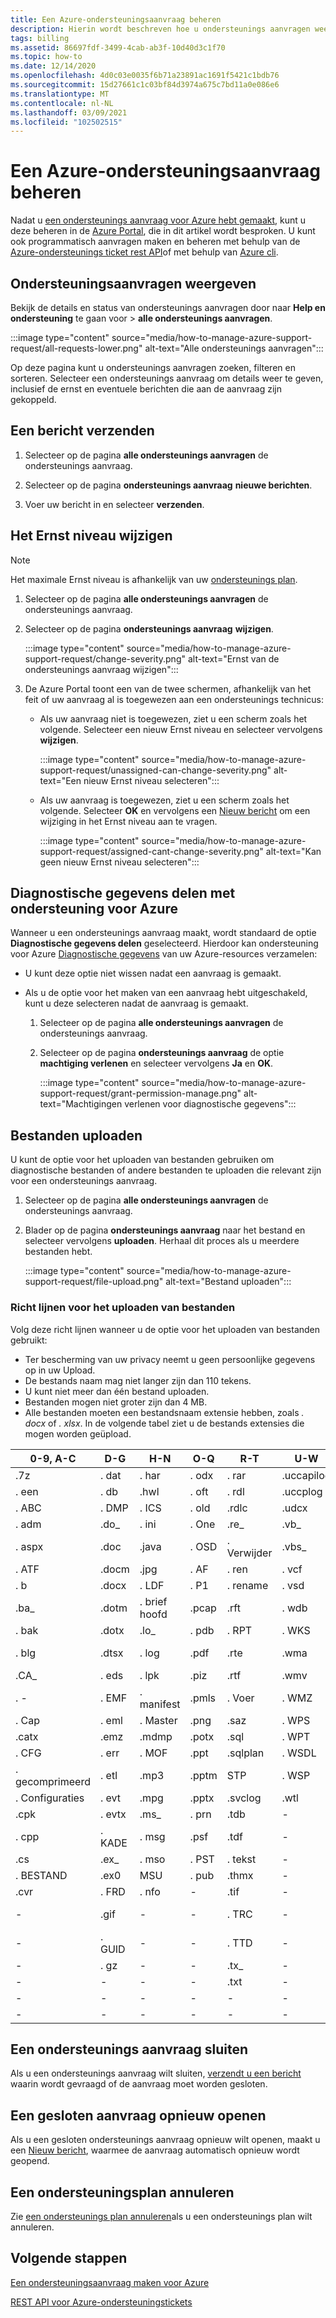 ```yaml
---
title: Een Azure-ondersteuningsaanvraag beheren
description: Hierin wordt beschreven hoe u ondersteunings aanvragen weergeeft, berichten verzendt, het Ernst niveau van de aanvraag wijzigt, diagnostische gegevens deelt met Azure-ondersteuning, een gesloten ondersteunings aanvraag opnieuw opent en bestanden uploadt.
tags: billing
ms.assetid: 86697fdf-3499-4cab-ab3f-10d40d3c1f70
ms.topic: how-to
ms.date: 12/14/2020
ms.openlocfilehash: 4d0c03e0035f6b71a23891ac1691f5421c1bdb76
ms.sourcegitcommit: 15d27661c1c03bf84d3974a675c7bd11a0e086e6
ms.translationtype: MT
ms.contentlocale: nl-NL
ms.lasthandoff: 03/09/2021
ms.locfileid: "102502515"
---
```

# <a name="manage-an-azure-support-request"></a>Een Azure-ondersteuningsaanvraag beheren

Nadat u [een ondersteunings aanvraag voor Azure hebt gemaakt](how-to-create-azure-support-request.md), kunt u deze beheren in de [Azure Portal](https://portal.azure.com), die in dit artikel wordt besproken. U kunt ook programmatisch aanvragen maken en beheren met behulp van de [Azure-ondersteunings ticket rest API](/rest/api/support)of met behulp van [Azure cli](/cli/azure/azure-cli-support-request).

## <a name="view-support-requests"></a>Ondersteuningsaanvragen weergeven

Bekijk de details en status van ondersteunings aanvragen door naar **Help en ondersteuning** te gaan voor  >   **alle ondersteunings aanvragen**.

:::image type="content" source="media/how-to-manage-azure-support-request/all-requests-lower.png" alt-text="Alle ondersteunings aanvragen":::

Op deze pagina kunt u ondersteunings aanvragen zoeken, filteren en sorteren. Selecteer een ondersteunings aanvraag om details weer te geven, inclusief de ernst en eventuele berichten die aan de aanvraag zijn gekoppeld.

## <a name="send-a-message"></a>Een bericht verzenden

1. Selecteer op de pagina **alle ondersteunings aanvragen** de ondersteunings aanvraag.

1. Selecteer op de pagina **ondersteunings aanvraag** **nieuwe berichten**.

1. Voer uw bericht in en selecteer **verzenden**.

## <a name="change-the-severity-level"></a>Het Ernst niveau wijzigen

> [!NOTE]
> Het maximale Ernst niveau is afhankelijk van uw [ondersteunings plan](https://azure.microsoft.com/support/plans).
>

1. Selecteer op de pagina **alle ondersteunings aanvragen** de ondersteunings aanvraag.

1. Selecteer op de pagina **ondersteunings aanvraag** **wijzigen**.

    :::image type="content" source="media/how-to-manage-azure-support-request/change-severity.png" alt-text="Ernst van de ondersteunings aanvraag wijzigen":::

1. De Azure Portal toont een van de twee schermen, afhankelijk van het feit of uw aanvraag al is toegewezen aan een ondersteunings technicus:

    - Als uw aanvraag niet is toegewezen, ziet u een scherm zoals het volgende. Selecteer een nieuw Ernst niveau en selecteer vervolgens **wijzigen**.

        :::image type="content" source="media/how-to-manage-azure-support-request/unassigned-can-change-severity.png" alt-text="Een nieuw Ernst niveau selecteren":::

    - Als uw aanvraag is toegewezen, ziet u een scherm zoals het volgende. Selecteer **OK** en vervolgens een [Nieuw bericht](#send-a-message) om een wijziging in het Ernst niveau aan te vragen.

        :::image type="content" source="media/how-to-manage-azure-support-request/assigned-cant-change-severity.png" alt-text="Kan geen nieuw Ernst niveau selecteren":::

## <a name="share-diagnostic-information-with-azure-support"></a>Diagnostische gegevens delen met ondersteuning voor Azure

Wanneer u een ondersteunings aanvraag maakt, wordt standaard de optie **Diagnostische gegevens delen** geselecteerd. Hierdoor kan ondersteuning voor Azure [Diagnostische gegevens](https://azure.microsoft.com/support/legal/support-diagnostic-information-collection/) van uw Azure-resources verzamelen:

* U kunt deze optie niet wissen nadat een aanvraag is gemaakt.

* Als u de optie voor het maken van een aanvraag hebt uitgeschakeld, kunt u deze selecteren nadat de aanvraag is gemaakt.

    1. Selecteer op de pagina **alle ondersteunings aanvragen** de ondersteunings aanvraag.
    
    1. Selecteer op de pagina **ondersteunings aanvraag** de optie **machtiging verlenen** en selecteer vervolgens **Ja** en **OK**.
    
        :::image type="content" source="media/how-to-manage-azure-support-request/grant-permission-manage.png" alt-text="Machtigingen verlenen voor diagnostische gegevens":::

## <a name="upload-files"></a>Bestanden uploaden

U kunt de optie voor het uploaden van bestanden gebruiken om diagnostische bestanden of andere bestanden te uploaden die relevant zijn voor een ondersteunings aanvraag.

1. Selecteer op de pagina **alle ondersteunings aanvragen** de ondersteunings aanvraag.

1. Blader op de pagina **ondersteunings aanvraag** naar het bestand en selecteer vervolgens **uploaden**. Herhaal dit proces als u meerdere bestanden hebt.

    :::image type="content" source="media/how-to-manage-azure-support-request/file-upload.png" alt-text="Bestand uploaden":::

### <a name="file-upload-guidelines"></a>Richt lijnen voor het uploaden van bestanden

Volg deze richt lijnen wanneer u de optie voor het uploaden van bestanden gebruikt:

* Ter bescherming van uw privacy neemt u geen persoonlijke gegevens op in uw Upload.
* De bestands naam mag niet langer zijn dan 110 tekens.
* U kunt niet meer dan één bestand uploaden.
* Bestanden mogen niet groter zijn dan 4 MB.
* Alle bestanden moeten een bestandsnaam extensie hebben, zoals *. docx* of *. xlsx*. In de volgende tabel ziet u de bestands extensies die mogen worden geüpload.

| 0-9, A-C    | D-G   | H-N         | O-Q   | R-T      | U-W        | X-Z     |
|-------------|-------|-------------|-------|----------|------------|---------|
| .7z         | . dat  | . har        | . odx  | . rar     | .uccapilog | .xlam   |
| . een          | . db   | .hwl        | . oft  | . rdl     | .uccplog   | .xlr    |
| . ABC        | . DMP  | . ICS        | . old  | .rdlc    | .udcx      | .xls    |
| . adm        | .do_  | . ini        | . One  | .re_     | .vb_       | .xlsb   |
| . aspx       | .doc  | .java       | . OSD  | . Verwijder  | .vbs_      | .xlsm   |
| . ATF        | .docm | .jpg        | . AF  | . ren     | . vcf       | .xlsx   |
| . b          | .docx | . LDF        | . P1   | . rename  | . vsd       | .xlt    |
| .ba_        | .dotm | . brief hoofd | .pcap | .rft     | . wdb       | .xltx   |
| . bak        | .dotx | .lo_        | . pdb  | . RPT     | . WKS       | .xml    |
| . blg        | .dtsx | . log        | .pdf  | .rte     | .wma       | . XMLA   |
| .CA_        | . eds  | . lpk        | .piz  | .rtf     | .wmv       | .xps    |
| . -        | . EMF  | . manifest   | .pmls | . Voer     | . WMZ       | . XSD    |
| . Cap        | . eml  | . Master     | .png  | .saz     | . WPS       | . XSN    |
| .catx       | .emz  | .mdmp       | .potx | .sql     | . WPT       | . xxx    |
| . CFG        | . err  | . MOF        | .ppt  | .sqlplan | . WSDL      | .z_     |
| . gecomprimeerd | . etl  | .mp3        | .pptm | STP     | . WSP       | .z01    |
| . Configuraties     | . evt  | .mpg        | .pptx | .svclog  | .wtl       | .z02    |
| .cpk        | . evtx | .ms_        | . prn  | .tdb     | -          | . Zi     |
| . cpp        | . KADE   | . msg        | .psf  | .tdf     | -          | .zi_    |
| .cs         | .ex_  | . mso        | . PST  | . tekst    | -          | .zip    |
| . BESTAND        | .ex0  | MSU        | . pub  | .thmx    | -          | .zip_   |
| .cvr        | . FRD  | . nfo        | -     | .tif     | -          | .zipp   |
| -           | .gif  | -           | -     | . TRC     | -          | . gezipt |
| -           | . GUID | -           | -     | . TTD     | -          | .zippy  |
| -           | . gz   | -           | -     | .tx_     | -          | .zipx   |
| -           | -     | -           | -     | .txt     | -          | .zit    |
| -           | -     | -           | -     | -        | -          | .zix    |
| -           | -     | -           | -     | -        | -          | . zzz    |

## <a name="close-a-support-request"></a>Een ondersteunings aanvraag sluiten

Als u een ondersteunings aanvraag wilt sluiten, [verzendt u een bericht](#send-a-message) waarin wordt gevraagd of de aanvraag moet worden gesloten.

## <a name="reopen-a-closed-request"></a>Een gesloten aanvraag opnieuw openen

Als u een gesloten ondersteunings aanvraag opnieuw wilt openen, maakt u een [Nieuw bericht](#send-a-message), waarmee de aanvraag automatisch opnieuw wordt geopend.

## <a name="cancel-a-support-plan"></a>Een ondersteuningsplan annuleren

Zie [een ondersteunings plan annuleren](../../cost-management-billing/manage/cancel-azure-subscription.md#cancel-a-support-plan)als u een ondersteunings plan wilt annuleren.

## <a name="next-steps"></a>Volgende stappen

[Een ondersteuningsaanvraag maken voor Azure](how-to-create-azure-support-request.md)

[REST API voor Azure-ondersteuningstickets](/rest/api/support)
